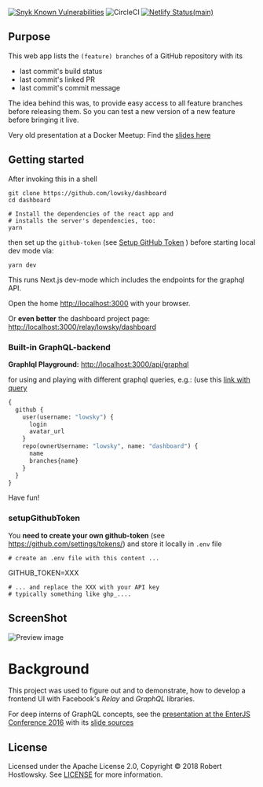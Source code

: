 [![Snyk Known Vulnerabilities](https://snyk.io/test/github/lowsky/dashboard/badge.svg)](https://snyk.io/test/github/lowsky/dashboard)  ![CircleCI](https://circleci.com/gh/lowsky/dashboard.svg?style=svg) 
[![Netlify Status(main)](https://api.netlify.com/api/v1/badges/23113b55-4107-426a-94c0-e2db95956157/deploy-status)](https://app.netlify.com/sites/github-dashboard/deploys)

## Purpose

This web app lists the `(feature) branches` of a GitHub repository with its

-   last commit's build status
-   last commit's linked PR
-   last commit's commit message

The idea behind this was, to provide easy access to all feature branches before releasing them.
So you can test a new version of a new feature before bringing it live.
    

Very old presentation at a Docker Meetup: Find the [slides here](https://github.com/lowsky/dockerMeetupSlides)

## Getting started

After invoking this in a shell

    git clone https://github.com/lowsky/dashboard
    cd dashboard
    
    # Install the dependencies of the react app and
    # installs the server's dependencies, too:
    yarn 
    
then set up the `github-token` (see [Setup GitHub Token](#setupgithubtoken) ) before starting local dev mode via:

    yarn dev
    
This runs Next.js dev-mode which includes the endpoints for the graphql API.

Open the home [http://localhost:3000](http://localhost:3000) with your browser.

Or **even better** the dashboard project page: [http://localhost:3000/relay/lowsky/dashboard](http://localhost:3000/relay/lowsky/dashboard)

### Built-in GraphQL-backend

**GraphIql Playground:** [http://localhost:3000/api/graphql](http://localhost:3000/api/graphql) 

for using and playing with different graphql queries, e.g.:
(use this [link with query](http://localhost:3000/api/graphql?query=%7B%0A%20%20github%20%7B%0A%20%20%20%20user%28username%3A%20%22lowsky%22%29%20%7B%0A%20%20%20%20%20%20login%0A%20%20%20%20%20%20avatar_url%0A%20%20%20%20%7D%0A%20%20%20%20repo%28ownerUsername%3A%20%22lowsky%22%2C%20name%3A%20%22dashboard%22%29%20%7B%0A%20%20%20%20%20%20name%0A%20%20%20%20%20%20branches%7Bname%7D%0A%20%20%20%20%7D%0A%20%20%7D%0A%7D%0A)
```graphql
{
  github {
    user(username: "lowsky") {
      login
      avatar_url
    }
    repo(ownerUsername: "lowsky", name: "dashboard") {
      name
      branches{name}
    }
  }
}
```

Have fun!

### setupGithubToken
You  **need to create your own github-token** (see https://github.com/settings/tokens/) and 
store it locally in `.env` file 

    # create an .env file with this content ...
   GITHUB_TOKEN=XXX

    # ... and replace the XXX with your API key
    # typically something like ghp_....

## ScreenShot

![Preview image](./assets/images/DashboardDemo.png)

# Background

This project was used to figure out and to demonstrate, how to develop a frontend UI with Facebook's _Relay_ and _GraphQL_ libraries.

For deep interns of GraphQL concepts, see the [presentation at the EnterJS Conference 2016](https://lowsky.github.io/deck-graphql-relay-talk) with its [slide sources](https://www.github.com/lowsky/deck-graphql-relay-talk)

## License

Licensed under the Apache License 2.0, Copyright ©️ 2018 Robert Hostlowsky. See [LICENSE](LICENSE) for more information.
